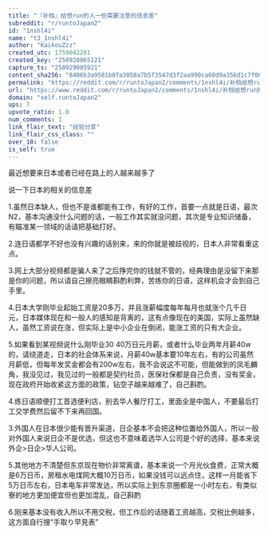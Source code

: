 ```yaml
---
title: "『补档』给想run的人一些需要注意的信息差"
subreddit: "r/runtoJapan2"
id: "1nshl4i"
name: "t3_1nshl4i"
author: "KaikouZzz"
created_utc: 1759042281
created_key: "250928065121"
capture_ts: "250929085921"
content_sha256: "8406b3a9581b07a3058a7b5f3547d3f2aa990ca60d9a356d1c7f088198138cda"
permalink: "https://reddit.com/r/runtoJapan2/comments/1nshl4i/补档给想run的人一些需要注意的信息差/"
url: "https://www.reddit.com/r/runtoJapan2/comments/1nshl4i/补档给想run的人一些需要注意的信息差/"
domain: "self.runtoJapan2"
ups: 7
upvote_ratio: 1.0
num_comments: 1
link_flair_text: "经验分享"
link_flair_css_class: ""
over_18: false
is_self: true
---
```


最近想要来日本或者已经在路上的人越来越多了

说一下日本的相关的信息差

1.虽然日本缺人，但也不是谁都能有工作，有好的工作，首要一点就是日语，最次N2，基本沟通没什么问题的话，一般工作其实就没问题，其次是专业知识储备，有瞄准某一领域的话请把基础打好。

2.连日语都学不好也没有兴趣的话别来，来的你就是被歧视的，日本人非常看重这点。

3.网上大部分视频都是骗人来了之后挣完你的钱就不管的，经典理由是没留下来那是你的问题，所以请自己擦亮眼睛斟酌利弊，苦练你的日语，这样机会才会到自己手里。

4.日本大学刚毕业起始工资是20多万，并且涨薪幅度每年每月也就涨个几千日元，日本媒体现在和一般人的感知是背离的，这有点像现在的美国，实际上虽然缺人，虽然工资说在涨，但实际上是中小企业在倒闭，能涨工资的只有大企业。

5.如果看到某视频说什么刚毕业30
40万日元月薪，或者什么毕业两年月薪40w的，请绕道走，日本的社会体系来说，月薪40w基本要10年左右，有的公司虽然月薪低，但每年发奖金都会有200w左右，我不会说这不可能，但能做到的凤毛麟角，我没见过，我见过的一般都是契约社员，医保社保都是自己负责，没有奖金，现在政府开始收紧这方面的政策，钻空子越来越难了，自己斟酌。

4.练日语顺便打工首选便利店，别去华人餐厅打工，里面全是中国人，不要最后打工交学费然后留不下来再回国。

3.外国人在日本很少能有晋升渠道，日企基本不会把这种位置给外国人，所以一般对外国人来说日企不是优选，但这也不意味着选华人公司是个好的选择，基本来说外企\>日企\>华人公司。

5.其他地方不清楚但东京现在物价非常离谱，基本来说一个月光伙食费，正常大概是6万日币，房租水电煤网大概10万日币，如果没钱可以远点住，这样一月能省下5万日币左右，日本电车非常发达，所以实际上到东京圈都是一小时左右，有类似寮的地方更加便宜但也更加混乱，自己斟酌

6.刚来基本没有收入所以不用交税，但工作后的话随着工资越高，交税比例越多，这方面自行搜“手取り早見表”
